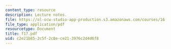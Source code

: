 ```yaml
---
content_type: resource
description: Lecture notes.
file: https://ol-ocw-studio-app-production.s3.amazonaws.com/courses/16-01-unified-engineering-i-ii-iii-iv-fall-2005-spring-2006/c2e21b852c5f2c8ece213976c2d4d6f8_f17.pdf
file_type: application/pdf
resourcetype: Document
title: f17.pdf
uid: c2e21b85-2c5f-2c8e-ce21-3976c2d4d6f8
---
```

